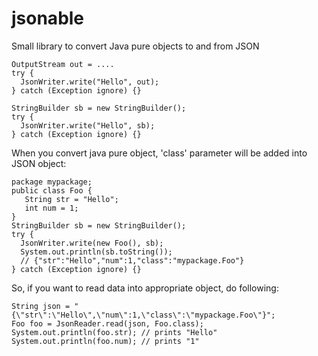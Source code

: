 jsonable
========

Small library to convert Java pure objects to and from JSON

    OutputStream out = ....
    try {
      JsonWriter.write("Hello", out);
    } catch (Exception ignore) {}

    StringBuilder sb = new StringBuilder();
    try {
      JsonWriter.write("Hello", sb);
    } catch (Exception ignore) {}

When you convert java pure object, 'class' parameter will be added into JSON object:

    package mypackage;
    public class Foo {
       String str = "Hello";
       int num = 1;
    }
    StringBuilder sb = new StringBuilder();
    try {
      JsonWriter.write(new Foo(), sb);
      System.out.println(sb.toString());
      // {"str":"Hello","num":1,"class":"mypackage.Foo"}
    } catch (Exception ignore) {}

So, if you want to read data into appropriate object, do following: 

    String json = "{\"str\":\"Hello\",\"num\":1,\"class\":\"mypackage.Foo\"}";
    Foo foo = JsonReader.read(json, Foo.class);
    System.out.println(foo.str); // prints "Hello"
    System.out.println(foo.num); // prints "1"